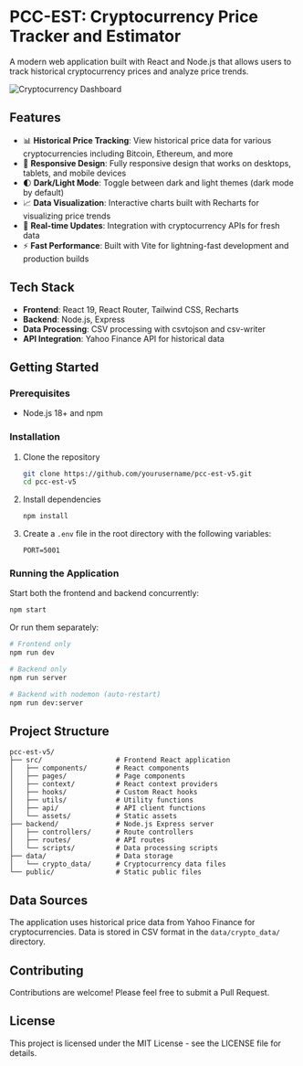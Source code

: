 # PCC-EST: Cryptocurrency Price Tracker and Estimator

A modern web application built with React and Node.js that allows users to track historical cryptocurrency prices and analyze price trends.

![Cryptocurrency Dashboard](https://images.unsplash.com/photo-1621761311991-e2ef13e32d01?auto=format&fit=crop&q=80&w=1650&h=650)

## Features

- 📊 **Historical Price Tracking**: View historical price data for various cryptocurrencies including Bitcoin, Ethereum, and more
- 📱 **Responsive Design**: Fully responsive design that works on desktops, tablets, and mobile devices
- 🌓 **Dark/Light Mode**: Toggle between dark and light themes (dark mode by default)
- 📈 **Data Visualization**: Interactive charts built with Recharts for visualizing price trends
- 🔄 **Real-time Updates**: Integration with cryptocurrency APIs for fresh data
- ⚡ **Fast Performance**: Built with Vite for lightning-fast development and production builds

## Tech Stack

- **Frontend**: React 19, React Router, Tailwind CSS, Recharts
- **Backend**: Node.js, Express
- **Data Processing**: CSV processing with csvtojson and csv-writer
- **API Integration**: Yahoo Finance API for historical data

## Getting Started

### Prerequisites

- Node.js 18+ and npm

### Installation

1. Clone the repository
   ```bash
   git clone https://github.com/yourusername/pcc-est-v5.git
   cd pcc-est-v5
   ```

2. Install dependencies
   ```bash
   npm install
   ```

3. Create a `.env` file in the root directory with the following variables:
   ```
   PORT=5001
   ```

### Running the Application

Start both the frontend and backend concurrently:

```bash
npm start
```

Or run them separately:

```bash
# Frontend only
npm run dev

# Backend only
npm run server

# Backend with nodemon (auto-restart)
npm run dev:server
```

## Project Structure

```
pcc-est-v5/
├── src/                  # Frontend React application
│   ├── components/       # React components
│   ├── pages/            # Page components
│   ├── context/          # React context providers
│   ├── hooks/            # Custom React hooks
│   ├── utils/            # Utility functions
│   ├── api/              # API client functions
│   └── assets/           # Static assets
├── backend/              # Node.js Express server
│   ├── controllers/      # Route controllers
│   ├── routes/           # API routes
│   └── scripts/          # Data processing scripts
├── data/                 # Data storage
│   └── crypto_data/      # Cryptocurrency data files
└── public/               # Static public files
```

## Data Sources

The application uses historical price data from Yahoo Finance for cryptocurrencies. Data is stored in CSV format in the `data/crypto_data/` directory.

## Contributing

Contributions are welcome! Please feel free to submit a Pull Request.

## License

This project is licensed under the MIT License - see the LICENSE file for details.

